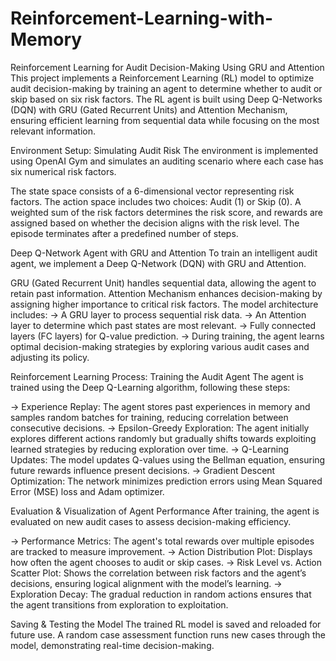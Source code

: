 # Reinforcement-Learning-with-Memory


Reinforcement Learning for Audit Decision-Making Using GRU and Attention
This project implements a Reinforcement Learning (RL) model to optimize audit decision-making by training an agent to determine whether to audit or skip based on six risk factors. The RL agent is built using Deep Q-Networks (DQN) with GRU (Gated Recurrent Units) and Attention Mechanism, ensuring efficient learning from sequential data while focusing on the most relevant information.

Environment Setup: Simulating Audit Risk
The environment is implemented using OpenAI Gym and simulates an auditing scenario where each case has six numerical risk factors.

The state space consists of a 6-dimensional vector representing risk factors.
The action space includes two choices: Audit (1) or Skip (0).
A weighted sum of the risk factors determines the risk score, and rewards are assigned based on whether the decision aligns with the risk level.
The episode terminates after a predefined number of steps.

Deep Q-Network Agent with GRU and Attention
To train an intelligent audit agent, we implement a Deep Q-Network (DQN) with GRU and Attention.

GRU (Gated Recurrent Unit) handles sequential data, allowing the agent to retain past information.
Attention Mechanism enhances decision-making by assigning higher importance to critical risk factors.
The model architecture includes:
  -> A GRU layer to process sequential risk data.
  -> An Attention layer to determine which past states are most relevant.
  -> Fully connected layers (FC layers) for Q-value prediction.
  -> During training, the agent learns optimal decision-making strategies by exploring various audit cases and adjusting its policy.

Reinforcement Learning Process: Training the Audit Agent
The agent is trained using the Deep Q-Learning algorithm, following these steps:

  -> Experience Replay: The agent stores past experiences in memory and samples random batches for training, reducing correlation between consecutive decisions.
  -> Epsilon-Greedy Exploration: The agent initially explores different actions randomly but gradually shifts towards exploiting learned strategies by reducing exploration over time.
  -> Q-Learning Updates: The model updates Q-values using the Bellman equation, ensuring future rewards influence present decisions.
  -> Gradient Descent Optimization: The network minimizes prediction errors using Mean Squared Error (MSE) loss and Adam optimizer.

Evaluation & Visualization of Agent Performance
After training, the agent is evaluated on new audit cases to assess decision-making efficiency.

  -> Performance Metrics: The agent's total rewards over multiple episodes are tracked to measure improvement.
  -> Action Distribution Plot: Displays how often the agent chooses to audit or skip cases.
  -> Risk Level vs. Action Scatter Plot: Shows the correlation between risk factors and the agent’s decisions, ensuring logical alignment with the model’s learning.
  -> Exploration Decay: The gradual reduction in random actions ensures that the agent transitions from exploration to exploitation.

Saving & Testing the Model
The trained RL model is saved and reloaded for future use.
A random case assessment function runs new cases through the model, demonstrating real-time decision-making.
